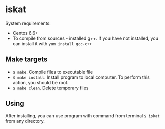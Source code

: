 # iskat

System requirements:

 * Centos 6.6+
 * To compile from sources - installed g++. If you have not installed, you can install it with 
 	`yum install gcc-c++`


## Make targets
 * `$ make`. Compile files to executable file
 * `$ make install`. Install program to local computer. To perform this action, you should be root.
 * `$ make clean`. Delete temporary files

## Using

After installing, you can use program with command from terminal `$ iskat` from any directory.